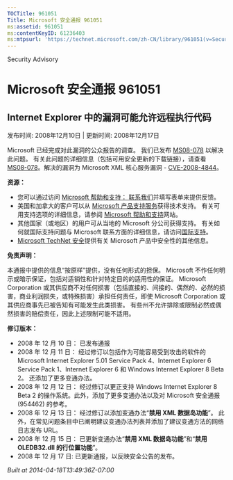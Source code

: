 ```yaml
---
TOCTitle: 961051
Title: Microsoft 安全通报 961051
ms:assetid: 961051
ms:contentKeyID: 61236403
ms:mtpsurl: 'https://technet.microsoft.com/zh-CN/library/961051(v=Security.10)'
---
```


Security Advisory

Microsoft 安全通报 961051
=========================

Internet Explorer 中的漏洞可能允许远程执行代码
----------------------------------------------

发布时间: 2008年12月10日 | 更新时间: 2008年12月17日

Microsoft 已经完成对此漏洞的公众报告的调查。 我们已发布 [MS08-078](http://technet.microsoft.com/security/bulletin/ms08-078) 以解决此问题。 有关此问题的详细信息（包括可用安全更新的下载链接），请查看 [MS08-078](http://technet.microsoft.com/security/bulletin/ms08-078)。解决的漏洞为 Microsoft XML 核心服务漏洞 - [CVE-2008-4844](http://www.cve.mitre.org/cgi-bin/cvename.cgi?name=cve-2008-4844)。

**资源：**

-   您可以通过访问 [Microsoft 帮助和支持： 联系我们](https://support.microsoft.com/common/survey.aspx?scid=sw;en;1257&amp;showpage=1&amp;ws=technet&amp;sd=tech)并填写表单来提供反馈。
-   美国和加拿大的客户可以从 [Microsoft 产品支持服务](http://go.microsoft.com/fwlink/?linkid=21131)获得技术支持。 有关可用支持选项的详细信息，请参阅 [Microsoft 帮助和支持](http://support.microsoft.com/default.aspx?ln=zh-cn)网站。
-   其他国家（或地区）的用户可从当地的 Microsoft 分公司获得支持。 有关如何就国际支持问题与 Microsoft 联系方面的详细信息，请访问[国际支持](http://go.microsoft.com/fwlink/?linkid=21155)。
-   [Microsoft TechNet 安全](http://go.microsoft.com/fwlink/?linkid=21132)提供有关 Microsoft 产品中安全性的其他信息。

**免责声明：**

本通报中提供的信息“按原样”提供，没有任何形式的担保。 Microsoft 不作任何明示或暗示保证，包括对适销性和针对特定目的的适用性的保证。 Microsoft Corporation 或其供应商不对任何损害（包括直接的、间接的、偶然的、必然的损害，商业利润损失，或特殊损害）承担任何责任，即使 Microsoft Corporation 或其供应商事先已被告知有可能发生此类损害。 有些州不允许排除或限制必然或偶然损害的赔偿责任，因此上述限制可能不适用。

**修订版本：**

-   2008 年 12 月 10 日： 已发布通报
-   2008 年 12 月 11 日： 经过修订以包括作为可能容易受到攻击的软件的 Microsoft Internet Explorer 5.01 Service Pack 4、Internet Explorer 6 Service Pack 1、Internet Explorer 6 和 Windows Internet Explorer 8 Beta 2。 还添加了更多变通办法。
-   2008 年 12 月 12 日： 经过修订以更正支持 Windows Internet Explorer 8 Beta 2 的操作系统。此外，添加了更多变通办法以及对 Microsoft 安全通报 (954462) 的参考。
-   2008 年 12 月 13 日： 经过修订以添加变通办法“**禁用 XML 数据岛功能**”。 此外，在常见问题条目中已阐明建议变通办法列表并添加了建议变通方法的网络日志发布 URL。
-   2008 年 12 月 15 日： 已更新变通办法“**禁用 XML 数据岛功能**”和“**禁用 OLEDB32.dll 的行位置功能**”。
-   2008 年 12 月 17 日: 已更新通报，以反映安全公告的发布。

*Built at 2014-04-18T13:49:36Z-07:00*
